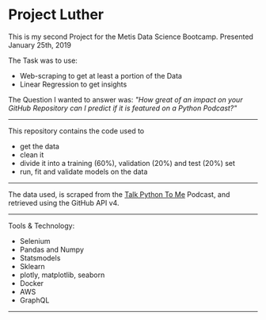 # Project Luther

This is my second Project for the Metis Data Science Bootcamp.
Presented January 25th, 2019

The Task was to use:
 - Web-scraping to get at least a portion of the Data
 - Linear Regression to get insights


The Question I wanted to answer was:
 _"How great of an impact on your GitHub Repository can I predict if it is featured on a Python Podcast?"_


____

This repository contains the code used to 
 - get the data
 - clean it
 - divide it into a training (60%), validation (20%) and test (20%) set
 - run, fit and validate models on the data


____

The data used, is scraped from the [Talk Python To Me](talkpython.fm) Podcast, and retrieved using the GitHub API v4.

___

Tools & Technology:
 - Selenium
 - Pandas and Numpy
 - Statsmodels
 - Sklearn
 - plotly, matplotlib, seaborn
 - Docker
 - AWS
 - GraphQL

___